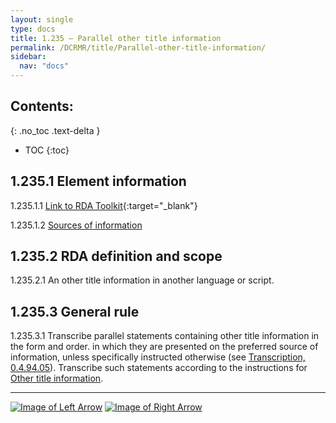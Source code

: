 ```yaml
---
layout: single
type: docs
title: 1.235 — Parallel other title information
permalink: /DCRMR/title/Parallel-other-title-information/
sidebar:
  nav: "docs"
---
```


## Contents:
{: .no_toc .text-delta }

- TOC
{:toc}

## 1.235.1 Element information

<a name="1.235.1.1">1.235.1.1</a> [Link to RDA Toolkit](https://access.rdatoolkit.org/Content/Index?externalId=en-US_ala-80c7de78-1700-38d0-8703-a4779c9ed064){:target="_blank"}

<a name="1.235.1.2">1.235.1.2</a> [Sources of information](/DCRMR/title/#1011-sources-of-information)

## 1.235.2 RDA definition and scope

<a name="1.235.2.1">1.235.2.1</a> An other title information in another language or script.

## 1.235.3 General rule

<a name="1.235.3.1">1.235.3.1</a> Transcribe parallel statements containing other title information in the form and order. in which they are presented on the preferred source of information, unless specifically instructed otherwise (see [Transcription, 0.4.94.05](/DCRMR/general-rules/Transcription/#0.4.94.05)). Transcribe such statements according to the instructions for [Other title information](/title/Other-title-information/).

---

[![Image of Left Arrow](https://rbms-bsc.github.io/DCRMR/assets/pictures/navigation/Arrow_Left.png "1.23 — Other title information")](/DCRMR/title/Other-title-information/) [![Image of Right Arrow](https://rbms-bsc.github.io/DCRMR/assets/pictures/navigation/Arrow_Right.png "1.25 — Variant title of manifestation")](/DCRMR/title/Variant-title-of-manifestation/)
